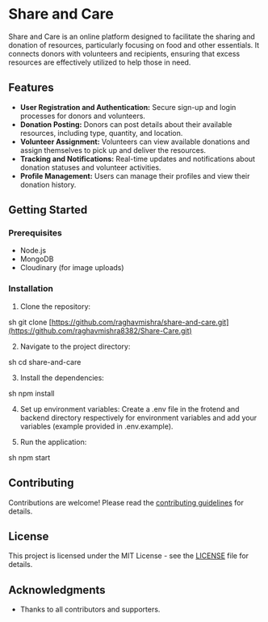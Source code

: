 # Share and Care

Share and Care is an online platform designed to facilitate the sharing and donation of resources, particularly focusing on food and other essentials. It connects donors with volunteers and recipients, ensuring that excess resources are effectively utilized to help those in need.

## Features

- **User Registration and Authentication:** Secure sign-up and login processes for donors and volunteers.
- **Donation Posting:** Donors can post details about their available resources, including type, quantity, and location.
- **Volunteer Assignment:** Volunteers can view available donations and assign themselves to pick up and deliver the resources.
- **Tracking and Notifications:** Real-time updates and notifications about donation statuses and volunteer activities.
- **Profile Management:** Users can manage their profiles and view their donation history.

## Getting Started

### Prerequisites

- Node.js
- MongoDB
- Cloudinary (for image uploads)

### Installation

1. Clone the repository:
    
sh
    git clone [https://github.com/raghavmishra/share-and-care.git](https://github.com/raghavmishra8382/Share-Care.git)


2. Navigate to the project directory:
    
sh
    cd share-and-care


3. Install the dependencies:
    
sh
    npm install


4. Set up environment variables:
    Create a .env file in the frotend and backend  directory respectively for environment variables and add your variables (example provided in .env.example).

5. Run the application:
    
sh
    npm start


## Contributing

Contributions are welcome! Please read the [contributing guidelines](CONTRIBUTING.md) for details.

## License

This project is licensed under the MIT License - see the [LICENSE](LICENSE) file for details.

## Acknowledgments

- Thanks to all contributors and supporters.
